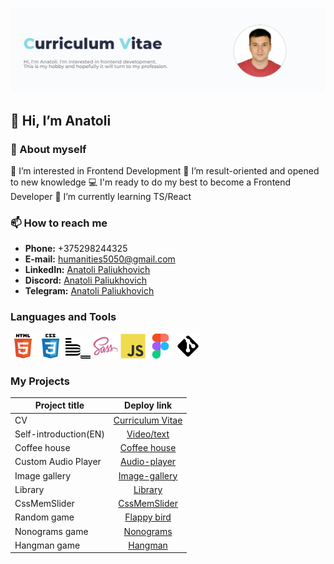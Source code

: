 [<img alt="profile" src="img/profile.png">](https://Anatoli-Paliukhovich.github.io/rsschool-cv/)

## 👋 Hi, I’m Anatoli
### 💬 About myself
 👀 I’m interested in Frontend Development
 🌱 I’m result-oriented and opened to new knowledge
 💻 I'm ready to do my best to become a Frontend Developer
 🔭 I’m currently learning TS/React  
### 📫 How to reach me
- __Phone:__ +375298244325
- __E-mail:__ [humanities5050@gmail.com](humanities5050@gmail.com)
- __LinkedIn:__ [Anatoli Paliukhovich](https://www.linkedin.com/in/anatoli-paliukhovich-545b07215/)
- __Discord:__ [Anatoli Paliukhovich](https://discordapp.com/users/anatoli0243)
- __Telegram:__ [Anatoli Paliukhovich](https://t.me/Anatoli_Paliukhovich)
### Languages and Tools
<img alt="HTML5 icon" width="40px" src="img/html.svg">   <img alt="CSS3 icon" width="40px" src="img/css.svg">  <img alt="BEM icon" width="40px" src="img/bem.svg">  <img alt="SASS icon" width="40px" src="img/sass.png">   <img alt="JS icon" width="40px" src="img/js.svg">   <img alt="Figma icon" width="40px" src="img/figma.svg">   <img alt="Git icon" width="40px" src="img/git.png">
### My Projects
 Project title            |   Deploy link
--------------------------|:-----------------------:
CV                        |   [Curriculum Vitae](https://Anatoli-Paliukhovich.github.io/rsschool-cv/)
Self-introduction(EN)     |   [Video/text](https://rolling-scopes-school.github.io/anatoli-paliukhovich-JSFE2023Q4/self-introduction/)
Coffee house              |   [Coffee house](https://rolling-scopes-school.github.io/anatoli-paliukhovich-JSFE2023Q4/coffee-house)
Custom Audio Player       |   [Audio-player](https://rolling-scopes-school.github.io/anatoli-paliukhovich-JSFEPRESCHOOL2023Q2/js30audioplayer/)
Image gallery             |   [Image-gallery](https://rolling-scopes-school.github.io/anatoli-paliukhovich-JSFEPRESCHOOL2023Q2/js30image-galery/)
Library                   |   [Library](https://rolling-scopes-school.github.io/anatoli-paliukhovich-JSFEPRESCHOOL2023Q2/library/)
CssMemSlider              |   [CssMemSlider](https://anatoli-paliukhovich.github.io/cssMemeSlider/cssMemeSlider/index.html)
Random game               |   [Flappy bird](https://rolling-scopes-school.github.io/anatoli-paliukhovich-JSFEPRESCHOOL2023Q2/random-game/)
Nonograms game            |   [Nonograms](https://rolling-scopes-school.github.io/anatoli-paliukhovich-JSFE2023Q4/nonograms)
Hangman game              |   [Hangman](https://rolling-scopes-school.github.io/anatoli-paliukhovich-JSFE2023Q4/hangman)
<!---
Anatoli-Paliukhovich/Anatoli-Paliukhovich is a ✨ special ✨ repository because its `README.md` (this file) appears on your GitHub profile.
You can click the Preview link to take a look at your changes.
--->
